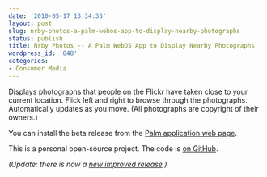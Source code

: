 ```yaml
---
date: '2010-05-17 13:34:33'
layout: post
slug: nrby-photos-a-palm-webos-app-to-display-nearby-photographs
status: publish
title: Nrby Photos -- A Palm WebOS App to Display Nearby Photographs
wordpress_id: '848'
categories:
- Consumer Media
---
```


Displays photographs that people on the Flickr have taken close to your current location. Flick left and right to browse through the photographs. Automatically updates as you move. (All photographs are copyright of their owners.)

You can install the beta release from the [Palm application web page](http://developer.palm.com/webChannel/index.php?packageid=org.eamonn.nrby).

This is a personal open-source project.  The code is [on GitHub](http://github.com/eobrain/nrby).

_(Update: there is now a [new improved release](http://www.eamonn.org/blog/?p=861).)_


